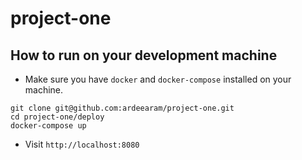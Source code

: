 # project-one

## How to run on your development machine

* Make sure you have `docker` and `docker-compose` installed on your machine.
```
git clone git@github.com:ardeearam/project-one.git
cd project-one/deploy
docker-compose up
```
* Visit `http://localhost:8080`
